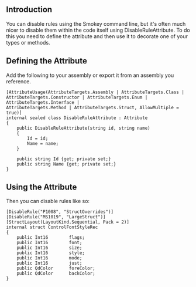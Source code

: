 ## Introduction ##

You can disable rules using the Smokey command line, but it's often much nicer to disable them within the code itself using DisableRuleAttribute. To do this you need to define the attribute and then use it to decorate one of your types or methods.


## Defining the Attribute ##

Add the following to your assembly or export it from an assembly you reference.

```
[AttributeUsage(AttributeTargets.Assembly | AttributeTargets.Class | 
AttributeTargets.Constructor | AttributeTargets.Enum | AttributeTargets.Interface | 
AttributeTargets.Method | AttributeTargets.Struct, AllowMultiple = true)]
internal sealed class DisableRuleAttribute : Attribute
{      
    public DisableRuleAttribute(string id, string name) 
    {
        Id = id;
        Name = name;
    }

    public string Id {get; private set;}
    public string Name {get; private set;}
}
```


## Using the Attribute ##

Then you can disable rules like so:

```
[DisableRule("P1008", "StructOverrides")]
[DisableRule("MS1019", "LargeStruct")]
[StructLayout(LayoutKind.Sequential, Pack = 2)]
internal struct ControlFontStyleRec    
{
    public Int16        flags;
    public Int16        font;
    public Int16        size;
    public Int16        style;
    public Int16        mode;
    public Int16        just;
    public QdColor      foreColor;
    public QdColor      backColor;
}
```